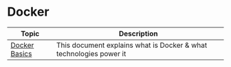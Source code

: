 # Docker

| Topic                    | Description                                                                    |
|--------------------------|--------------------------------------------------------------------------------|
| [Docker Basics](./Docker.md)          | This document explains what is Docker & what technologies power it  |
